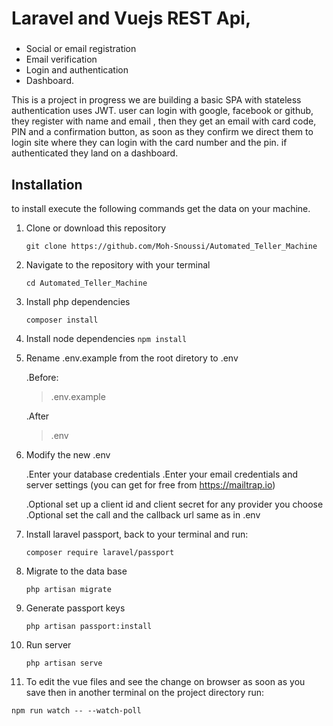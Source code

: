 # Laravel and Vuejs REST Api, 
### 
 - Social or email registration 
 - Email verification 
 - Login and authentication 
 - Dashboard.  

This is a project in progress we are building a basic SPA with stateless authentication uses JWT. user can login with google, facebook or github, they register with name and email , then they get an email with card code, PIN and a confirmation button, as soon as they confirm we direct them to login site where they can login with the card number and the pin. if authenticated they land on a dashboard.

## Installation

to install execute the following commands get the data on your machine.

1. Clone or download this repository

   ```git clone https://github.com/Moh-Snoussi/Automated_Teller_Machine```

2. Navigate to the repository with your terminal 

   ```cd Automated_Teller_Machine```
3. Install php dependencies

   ```composer install```
4. Install node dependencies
   ```npm install```
5. Rename .env.example from the root diretory to .env

   .Before: 
   >.env.example

   .After
   >.env
6. Modify the new .env

   .Enter your database credentials 
   .Enter your email credentials and server settings (you can get for free from https://mailtrap.io)

   .Optional set up a client id and client secret for any provider you choose
   .Optional set the call and the callback url same as in .env

7. Install laravel passport, back to your terminal and run:

   ```composer require laravel/passport```

8. Migrate to the data base

   ```php artisan migrate``` 
9. Generate passport keys

   ```php artisan passport:install```
10. Run server

    ```php artisan serve```
11. To edit the vue files and see the change on browser as soon as you save then in another terminal on the project directory run:

   ```npm run watch -- --watch-poll```





